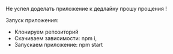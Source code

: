Не успел доделать приложение к дедлайну прошу прощения !

Запуск приложения:
- Клонируем репозиторий
- Скачиваем зависимости: npm i,
- Запускаем приложение: npm start